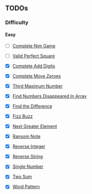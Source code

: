 ## TODOs

### Difficulty

#### Easy

- [ ] [Complete Nim Game][nim_game]

- [ ] [Valid Perfect Square][valid_perfect_square]

- [x] [Complete Add Digits][add_digits]

- [x] [Complete Move Zeroes][move_zeroes]

- [x] [Third Maximum Number][third_max_num]

- [x] [Find Numbers Disappeared In Array][find_nums_disappeared_in_array]

- [x] [Find the Difference][find_the_difference]

- [x] [Fizz Buzz][fizz_buzz]

- [x] [Next Greater Element][next_great_el]

- [x] [Ransom Note][ransom_note]

- [x] [Reverse Integer][reverse_integer]

- [x] [Reverse String][reverse_string]

- [x] [Single Number][single_number]

- [x] [Two Sum][two_sum]

- [x] [Word Pattern][word_pattern]


[add_digits]: https://github.com/tbuchannan/leetCode_hackerRank/blob/master/Easy/add_digits.js

[move_zeroes]: https://github.com/tbuchannan/leetCode_hackerRank/blob/master/Easy/move_zeroes.js

[nim_game]: https://github.com/tbuchannan/leetCode_hackerRank/blob/master/Easy/nim_game.js

[valid_perfect_square]:http//github.com/tbuchannan/leetCode_hackerRank/blob/master/valid_perfect_square.js

[third_max_num]: https://github.com/tbuchannan/leetCode_hackerRank/blob/master/Easy/third_maximum_number.js

[find_nums_disappeared_in_array]: https://github.com/tbuchannan/leetCode_hackerRank/blob/master/Easy/find_nums_disappeared_in_array.js

[find_the_difference]: https://github.com/tbuchannan/leetCode_hackerRank/blob/master/Easy/find_the_difference.js

[fizz_buzz]: https://github.com/tbuchannan/leetCode_hackerRank/blob/master/Easy/fizz_buzz.js

[next_great_el]: https://github.com/tbuchannan/leetCode_hackerRank/blob/master/Easy/next_greater_el.js

[ransom_note]: https://github.com/tbuchannan/leetCode_hackerRank/blob/master/Easy/ransom_note.js

[reverse_integer]: https://github.com/tbuchannan/leetCode_hackerRank/blob/master/Easy/reverse_integer.js

[reverse_string]: https://github.com/tbuchannan/leetCode_hackerRank/blob/master/Easy/reverse_string.js

[single_number]: https://github.com/tbuchannan/leetCode_hackerRank/blob/master/Easy/single_number.js

[two_sum]: https://github.com/tbuchannan/leetCode_hackerRank/blob/master/Easy/two_sum.js

[word_pattern]: https://github.com/tbuchannan/leetCode_hackerRank/blob/master/Easy/word_pattern.js
